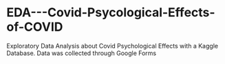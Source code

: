 # EDA---Covid-Psycological-Effects-of-COVID
Exploratory Data Analysis about Covid Psychological Effects with a Kaggle Database. Data was collected through Google Forms
